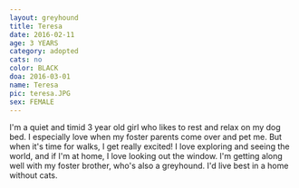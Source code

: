 ```yaml
---
layout: greyhound
title: Teresa
date: 2016-02-11
age: 3 YEARS
category: adopted
cats: no
color: BLACK
doa: 2016-03-01
name: Teresa
pic: teresa.JPG
sex: FEMALE
---
```


I'm a quiet and timid 3 year old girl who likes to rest and relax on my dog bed. I especially love when my foster parents come over and pet me. But when it's time for walks, I get really excited! I love exploring and seeing the world, and if I'm at home, I love looking out the window. I'm getting along well with my foster brother, who's also a greyhound. I'd live best in a home without cats.
